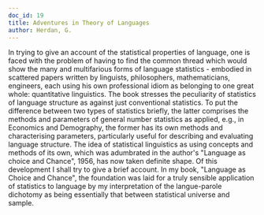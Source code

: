 ```yaml
---
doc_id: 19
title: Adventures in Theory of Languages
author: Herdan, G.
---
```


In trying to give an account of the statistical properties of
language, one is faced with the problem of having to find the
common thread which would show the many and multifarious forms
of language statistics - embodied in scattered papers written
by linguists, philosophers, mathematicians, engineers, each using
his own professional idiom as belonging to one great whole:
quantitative linguistics.
  The book stresses the peculiarity of statistics of language
structure as against just conventional statistics.  To put the
difference between two types of statistics briefly, the latter comprises
the methods and parameters of general number statistics as applied, e.g., in
Economics and Demography, the former has its own methods and characterising
parameters, particularly useful for describing and evaluating language
structure.  The idea of statistical linguistics as using concepts and
methods of its own, which was adumbrated in the author's "Language as
choice and Chance", 1956, has now taken definite shape.
  Of this development I shall try to give a brief account.  In my book,
"Language as Choice and Chance", the foundation was laid for a truly
sensible application of statistics to language by my interpretation
of the langue-parole dichotomy as being essentially that between statistical
universe and sample.